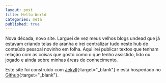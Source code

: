 ```yaml
---
layout: post
title: Hello World
categories: meta
published: true
---
```


Nova década, novo site. Larguei de vez meus velhos blogs undead que já estavam criando teias de aranha e irei centralizar tudo neste hub de conteúdo pessoal novinho em folha. Aqui irei publicar textos que tenham relação com as coisas que gosto como o que tenho assistido, lido ou jogado e ainda sobre minhas áreas de conhecimento.

Este site foi construído com [Jekyll](https://jekyllrb.com){:target="_blank"} e está hospedado no [Github](https://github.com){:target="_blank"}.
